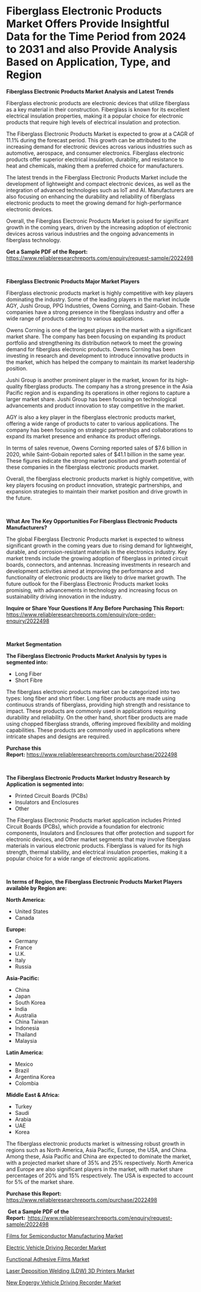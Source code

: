<p><h1>Fiberglass Electronic Products Market Offers Provide Insightful Data for the Time Period from 2024 to 2031 and also Provide Analysis Based on Application, Type, and Region</h1></p><p><strong>Fiberglass Electronic Products Market Analysis and Latest Trends</strong></p>
<p><p>Fiberglass electronic products are electronic devices that utilize fiberglass as a key material in their construction. Fiberglass is known for its excellent electrical insulation properties, making it a popular choice for electronic products that require high levels of electrical insulation and protection.</p><p>The Fiberglass Electronic Products Market is expected to grow at a CAGR of 11.1% during the forecast period. This growth can be attributed to the increasing demand for electronic devices across various industries such as automotive, aerospace, and consumer electronics. Fiberglass electronic products offer superior electrical insulation, durability, and resistance to heat and chemicals, making them a preferred choice for manufacturers.</p><p>The latest trends in the Fiberglass Electronic Products Market include the development of lightweight and compact electronic devices, as well as the integration of advanced technologies such as IoT and AI. Manufacturers are also focusing on enhancing the durability and reliability of fiberglass electronic products to meet the growing demand for high-performance electronic devices.</p><p>Overall, the Fiberglass Electronic Products Market is poised for significant growth in the coming years, driven by the increasing adoption of electronic devices across various industries and the ongoing advancements in fiberglass technology.</p></p>
<p><strong>Get a Sample PDF of the Report:&nbsp;</strong> <a href="https://www.reliableresearchreports.com/enquiry/request-sample/2022498">https://www.reliableresearchreports.com/enquiry/request-sample/2022498</a></p>
<p>&nbsp;</p>
<p><strong>Fiberglass Electronic Products Major Market Players</strong></p>
<p><p>Fiberglass electronic products market is highly competitive with key players dominating the industry. Some of the leading players in the market include AGY, Jushi Group, PPG Industries, Owens Corning, and Saint-Gobain. These companies have a strong presence in the fiberglass industry and offer a wide range of products catering to various applications.</p><p>Owens Corning is one of the largest players in the market with a significant market share. The company has been focusing on expanding its product portfolio and strengthening its distribution network to meet the growing demand for fiberglass electronic products. Owens Corning has been investing in research and development to introduce innovative products in the market, which has helped the company to maintain its market leadership position.</p><p>Jushi Group is another prominent player in the market, known for its high-quality fiberglass products. The company has a strong presence in the Asia Pacific region and is expanding its operations in other regions to capture a larger market share. Jushi Group has been focusing on technological advancements and product innovation to stay competitive in the market.</p><p>AGY is also a key player in the fiberglass electronic products market, offering a wide range of products to cater to various applications. The company has been focusing on strategic partnerships and collaborations to expand its market presence and enhance its product offerings.</p><p>In terms of sales revenue, Owens Corning reported sales of $7.6 billion in 2020, while Saint-Gobain reported sales of $41.1 billion in the same year. These figures indicate the strong market position and growth potential of these companies in the fiberglass electronic products market.</p><p>Overall, the fiberglass electronic products market is highly competitive, with key players focusing on product innovation, strategic partnerships, and expansion strategies to maintain their market position and drive growth in the future.</p></p>
<p>&nbsp;</p>
<p><strong>What Are The Key Opportunities For Fiberglass Electronic Products Manufacturers?</strong></p>
<p><p>The global Fiberglass Electronic Products market is expected to witness significant growth in the coming years due to rising demand for lightweight, durable, and corrosion-resistant materials in the electronics industry. Key market trends include the growing adoption of fiberglass in printed circuit boards, connectors, and antennas. Increasing investments in research and development activities aimed at improving the performance and functionality of electronic products are likely to drive market growth. The future outlook for the Fiberglass Electronic Products market looks promising, with advancements in technology and increasing focus on sustainability driving innovation in the industry.</p></p>
<p><strong>Inquire or Share Your Questions If Any Before Purchasing This Report:</strong> <a href="https://www.reliableresearchreports.com/enquiry/pre-order-enquiry/2022498">https://www.reliableresearchreports.com/enquiry/pre-order-enquiry/2022498</a></p>
<p>&nbsp;</p>
<p><strong>Market Segmentation</strong></p>
<p><strong>The Fiberglass Electronic Products Market Analysis by types is segmented into:</strong></p>
<p><ul><li>Long Fiber</li><li>Short Fibre</li></ul></p>
<p><p>The fiberglass electronic products market can be categorized into two types: long fiber and short fiber. Long fiber products are made using continuous strands of fiberglass, providing high strength and resistance to impact. These products are commonly used in applications requiring durability and reliability. On the other hand, short fiber products are made using chopped fiberglass strands, offering improved flexibility and molding capabilities. These products are commonly used in applications where intricate shapes and designs are required.</p></p>
<p><strong>Purchase this Report:&nbsp;</strong><a href="https://www.reliableresearchreports.com/purchase/2022498">https://www.reliableresearchreports.com/purchase/2022498</a></p>
<p>&nbsp;</p>
<p><strong>The Fiberglass Electronic Products Market Industry Research by Application is segmented into:</strong></p>
<p><ul><li>Printed Circuit Boards (PCBs)</li><li>Insulators and Enclosures</li><li>Other</li></ul></p>
<p><p>The Fiberglass Electronic Products market application includes Printed Circuit Boards (PCBs), which provide a foundation for electronic components, Insulators and Enclosures that offer protection and support for electronic devices, and Other market segments that may involve fiberglass materials in various electronic products. Fiberglass is valued for its high strength, thermal stability, and electrical insulation properties, making it a popular choice for a wide range of electronic applications.</p></p>
<p>&nbsp;</p>
<p><strong>In terms of Region, the Fiberglass Electronic Products Market Players available by Region are:</strong></p>
<p>
    <p> <strong> North America: </strong>
        <ul>
            <li>United States</li>
            <li>Canada</li>
        </ul>
        </p> 
    <p> <strong> Europe: </strong>
        <ul>
            <li>Germany</li>
            <li>France</li>
            <li>U.K.</li>
            <li>Italy</li>
            <li>Russia</li>
        </ul>
        </p> 
    <p> <strong> Asia-Pacific: </strong>
        <ul>
            <li>China</li>
            <li>Japan</li>
            <li>South Korea</li>
            <li>India</li>
            <li>Australia</li>
            <li>China Taiwan</li>
            <li>Indonesia</li>
            <li>Thailand</li>
            <li>Malaysia</li>
        </ul>
        </p> 
    <p> <strong> Latin America: </strong>
        <ul>
            <li>Mexico</li>
            <li>Brazil</li>
            <li>Argentina Korea</li>
            <li>Colombia</li>
        </ul>
        </p> 
    <p> <strong> Middle East & Africa: </strong>
        <ul>
            <li>Turkey</li>
            <li>Saudi</li>
            <li>Arabia</li>
            <li>UAE</li>
            <li>Korea</li>
        </ul>
    </p>
    </p>
<p><p>The fiberglass electronic products market is witnessing robust growth in regions such as North America, Asia Pacific, Europe, the USA, and China. Among these, Asia Pacific and China are expected to dominate the market, with a projected market share of 35% and 25% respectively. North America and Europe are also significant players in the market, with market share percentages of 20% and 15% respectively. The USA is expected to account for 5% of the market share.</p></p>
<p><strong>Purchase this Report: </strong><a href="https://www.reliableresearchreports.com/purchase/2022498">https://www.reliableresearchreports.com/purchase/2022498</a></p>
<p>&nbsp;<strong>Get a Sample PDF of the Report:&nbsp;&nbsp;</strong><a href="https://www.reliableresearchreports.com/enquiry/request-sample/2022498">https://www.reliableresearchreports.com/enquiry/request-sample/2022498</a></p>
<p><strong></strong></p>
<p><p><a href="https://sore-arch-6db.notion.site/Films-for-Semiconductor-Manufacturing-Market-Size-Reflecting-a-Forecast-Till-2031-Market-By-Type-B-357f1ce65cd64190bc1bd0802cd50eba">Films for Semiconductor Manufacturing Market</a></p><p><a href="https://view.publitas.com/reportprime-1/electric-vehicle-driving-recorder-market-size-and-growth-market-segmentation-regional-and-country-breakdowns-and-market-trends-for-period-from-2024-2031/">Electric Vehicle Driving Recorder Market</a></p><p><a href="https://confirmed-shield-e13.notion.site/Functional-Adhesive-Films-Market-Size-Growth-Outlook-from-2024-to-2031-projecting-at-Market-s-Tren-ca4dd86488cd4986b39d779abf2a2bbf">Functional Adhesive Films Market</a></p><p><a href="https://funky-papaya-cf4.notion.site/Laser-Deposition-Welding-LDW-3D-Printers-Market-Size-Focuses-on-Market-Dynamics-In-Depth-Analysis-3169f9bea0a9479c87b86d125e640318">Laser Deposition Welding (LDW) 3D Printers Market</a></p><p><a href="https://view.publitas.com/reportprime-1/new-engergy-vehicle-driving-recorder-market-size-growing-and-forecasted-for-period-from-2024-2031-and-provides-complete-market-analysis-of-this-market/">New Engergy Vehicle Driving Recorder Market</a></p></p>